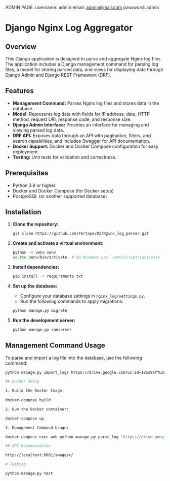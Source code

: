 ADMIN PAGE:
username: admin
email: admin@mail.com
password: admin

# Django Nginx Log Aggregator

## Overview

This Django application is designed to parse and aggregate Nginx log files. The application includes a Django management command for parsing log files, a model for storing parsed data, and views for displaying data through Django Admin and Django REST Framework (DRF).

## Features

- **Management Command:** Parses Nginx log files and stores data in the database.
- **Model:** Represents log data with fields for IP address, date, HTTP method, request URI, response code, and response size.
- **Django Admin Interface:** Provides an interface for managing and viewing parsed log data.
- **DRF API:** Exposes data through an API with pagination, filters, and search capabilities, and includes Swagger for API documentation.
- **Docker Support:** Docker and Docker Compose configuration for easy deployment.
- **Testing:** Unit tests for validation and correctness.

## Prerequisites

- Python 3.8 or higher
- Docker and Docker Compose (for Docker setup)
- PostgreSQL (or another supported database)

## Installation

1. **Clone the repository:**

    ```bash
    git clone https://github.com/Yertayev01/Nginx_log_parser.git
    ```

2. **Create and activate a virtual environment:**

    ```bash
    python -m venv venv
    source venv/bin/activate  # On Windows use `venv\Scripts\activate`
    ```

3. **Install dependencies:**

    ```bash
    pip install -r requirements.txt
    ```

4. **Set up the database:**

    - Configure your database settings in `nginx_log/settings.py`.
    - Run the following commands to apply migrations:

    ```bash
    python manage.py migrate
    ```

5. **Run the development server:**

    ```bash
    python manage.py runserver
    ```

## Management Command Usage

To parse and import a log file into the database, use the following command:

```bash
python manage.py import_logs https://drive.google.com/uc?id=18Ss9afYL8xTeyVd0ZTfFX9dqja4pBGVp

## Docker Setup

1. Build the Docker Image:
 
docker-compose build

2. Run the Docker container:

docker-compose up

3. Management Command Usage:

docker-compose exec web python manage.py parse_log "https://drive.google.com/uc?export=download&id=18Ss9afYL8xTeyVd0ZTfFX9dqja4pBGVp"

## API Documentation

http://localhost:8081/swagger/

# Testing

python manage.py test